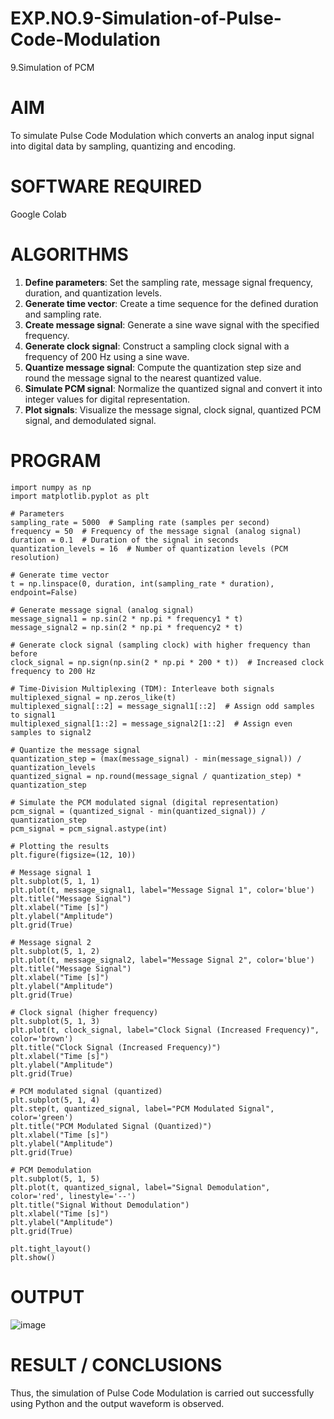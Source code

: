# EXP.NO.9-Simulation-of-Pulse-Code-Modulation
9.Simulation of PCM

# AIM
To simulate Pulse Code Modulation which converts an analog input signal into digital data by sampling, quantizing and encoding.
# SOFTWARE REQUIRED
Google Colab

# ALGORITHMS
1. **Define parameters**: Set the sampling rate, message signal frequency, duration, and quantization levels.  
2. **Generate time vector**: Create a time sequence for the defined duration and sampling rate.  
3. **Create message signal**: Generate a sine wave signal with the specified frequency.  
4. **Generate clock signal**: Construct a sampling clock signal with a frequency of 200 Hz using a sine wave.  
5. **Quantize message signal**: Compute the quantization step size and round the message signal to the nearest quantized value.  
6. **Simulate PCM signal**: Normalize the quantized signal and convert it into integer values for digital representation.  
7. **Plot signals**: Visualize the message signal, clock signal, quantized PCM signal, and demodulated signal.

# PROGRAM
    import numpy as np
    import matplotlib.pyplot as plt
    
    # Parameters
    sampling_rate = 5000  # Sampling rate (samples per second)
    frequency = 50  # Frequency of the message signal (analog signal)
    duration = 0.1  # Duration of the signal in seconds
    quantization_levels = 16  # Number of quantization levels (PCM resolution)

    # Generate time vector
    t = np.linspace(0, duration, int(sampling_rate * duration), endpoint=False)

    # Generate message signal (analog signal)
    message_signal1 = np.sin(2 * np.pi * frequency1 * t)
    message_signal2 = np.sin(2 * np.pi * frequency2 * t)

    # Generate clock signal (sampling clock) with higher frequency than before
    clock_signal = np.sign(np.sin(2 * np.pi * 200 * t))  # Increased clock frequency to 200 Hz

    # Time-Division Multiplexing (TDM): Interleave both signals
    multiplexed_signal = np.zeros_like(t)
    multiplexed_signal[::2] = message_signal1[::2]  # Assign odd samples to signal1
    multiplexed_signal[1::2] = message_signal2[1::2]  # Assign even samples to signal2

    # Quantize the message signal
    quantization_step = (max(message_signal) - min(message_signal)) / quantization_levels
    quantized_signal = np.round(message_signal / quantization_step) * quantization_step

    # Simulate the PCM modulated signal (digital representation)
    pcm_signal = (quantized_signal - min(quantized_signal)) / quantization_step
    pcm_signal = pcm_signal.astype(int)

    # Plotting the results
    plt.figure(figsize=(12, 10))

    # Message signal 1
    plt.subplot(5, 1, 1)
    plt.plot(t, message_signal1, label="Message Signal 1", color='blue')
    plt.title("Message Signal")
    plt.xlabel("Time [s]")
    plt.ylabel("Amplitude")
    plt.grid(True)

    # Message signal 2
    plt.subplot(5, 1, 2)
    plt.plot(t, message_signal2, label="Message Signal 2", color='blue')
    plt.title("Message Signal")
    plt.xlabel("Time [s]")
    plt.ylabel("Amplitude")
    plt.grid(True)

    # Clock signal (higher frequency)
    plt.subplot(5, 1, 3)
    plt.plot(t, clock_signal, label="Clock Signal (Increased Frequency)", color='brown')
    plt.title("Clock Signal (Increased Frequency)")
    plt.xlabel("Time [s]")
    plt.ylabel("Amplitude")
    plt.grid(True)

    # PCM modulated signal (quantized)
    plt.subplot(5, 1, 4)
    plt.step(t, quantized_signal, label="PCM Modulated Signal", color='green')
    plt.title("PCM Modulated Signal (Quantized)")
    plt.xlabel("Time [s]")
    plt.ylabel("Amplitude")
    plt.grid(True)

    # PCM Demodulation
    plt.subplot(5, 1, 5)
    plt.plot(t, quantized_signal, label="Signal Demodulation", color='red', linestyle='--')
    plt.title("Signal Without Demodulation")
    plt.xlabel("Time [s]")
    plt.ylabel("Amplitude")
    plt.grid(True)

    plt.tight_layout()
    plt.show()

# OUTPUT
![image](https://github.com/user-attachments/assets/7282069e-0354-49f4-a322-2ff8e70f094e)

# RESULT / CONCLUSIONS
Thus, the simulation of Pulse Code Modulation is carried out successfully using Python and the output waveform is observed. 

